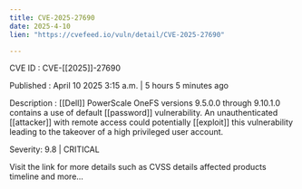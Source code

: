 ```yaml
---
title: CVE-2025-27690
date: 2025-4-10
lien: "https://cvefeed.io/vuln/detail/CVE-2025-27690"

---
```


CVE ID : CVE-[[2025]]-27690

Published :  April 10
2025
3:15 a.m. | 5 hours
5 minutes ago

Description :  [[Dell]] PowerScale OneFS
versions 9.5.0.0 through 9.10.1.0
contains a use of default  [[password]] vulnerability. An unauthenticated  [[attacker]] with remote access could potentially  [[exploit]] this vulnerability
leading to the takeover of a high privileged user account.

Severity: 9.8 | CRITICAL

Visit the link for more details
such as CVSS details
affected products
timeline
and more...
